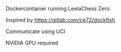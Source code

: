 Dockercontainer running LeelaChess Zero.

Inspired by https://gitlab.com/ce72/dockfish

Communicate using UCI

NVIDIA GPU required
